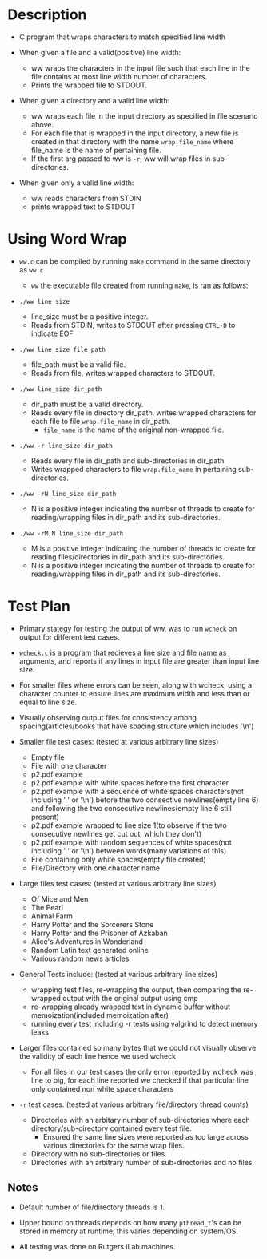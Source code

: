 # Description
- C program that wraps characters to match specified line width

- When given a file and a valid(positive) line width:
  -  ww wraps the characters in the input file such that each line in the file contains at most line width number of characters.
  -  Prints the wrapped file to STDOUT.

- When given a directory and a valid line width:
  - ww wraps each file in the input directory as specified in file scenario above. 
  - For each file that is wrapped in the input directory, a new file is created in that directory with the name <code>wrap.file_name</code> where file_name is the name of pertaining file.
  - If the first arg passed to ww is <code>-r</code>, ww will wrap files in sub-directories.
  
- When given only a valid line width:
  - ww reads characters from STDIN
  - prints wrapped text to STDOUT
  
# Using Word Wrap
- <code>ww.c</code> can be compiled by running <code>make</code> command in the same directory as <code>ww.c</code>
  - <code>ww</code> the executable file created from running <code>make</code>, is ran as follows:

- <code>./ww line_size</code> 
  - line_size must be a positive integer.
  - Reads from STDIN, writes to STDOUT after pressing <code>CTRL-D</code> to indicate EOF

- <code>./ww line_size file_path</code>
  - file_path must be a valid file.
  - Reads from file, writes wrapped characters to STDOUT.

- <code>./ww line_size dir_path</code>
  - dir_path must be a valid directory.
  - Reads every file in directory dir_path, writes wrapped characters for each file to file <code>wrap.file_name</code> in dir_path.
    - <code>file_name</code> is the name of the original non-wrapped file.
  
- <code>./ww -r line_size dir_path</code>
  - Reads every file in dir_path and sub-directories in dir_path
  - Writes wrapped characters to file <code>wrap.file_name</code> in pertaining sub-directories.

- <code>./ww -rN line_size dir_path</code>
  - N is a positive integer indicating the number of threads to create for reading/wrapping files in dir_path and its sub-directories.

- <code>./ww -rM,N line_size dir_path</code>
  - M is a positive integer indicating the number of threads to create for reading files/directories in dir_path and its sub-directories.
  - N is a positive integer indicating the number of threads to create for reading/wrapping files in dir_path and its sub-directories.

# Test Plan
- Primary stategy for testing the output of ww, was to run <code>wcheck</code> on output for different test cases.

- <code>wcheck.c</code> is a program that recieves a line size and file name as arguments, and reports if any lines in input file are greater than input line size. 

- For smaller files where errors can be seen, along with wcheck, using a character counter to ensure lines are maximum width and less than or equal to line size.

- Visually observing output files for consistency among spacing(articles/books that have spacing structure which includes '\n')

- Smaller file test cases:  (tested at various arbitrary line sizes)
	- Empty file
	- File with one character
	- p2.pdf example
	- p2.pdf example with white spaces before the first character
	- p2.pdf example with a sequence of white spaces characters(not including ' ' or '\n') before the two consective newlines(empty line 6) and following the two consecutive newlines(empty line 6 still present)
	- p2.pdf example wrapped to line size 1(to observe if the two consecutive newlines get cut out, which they don't)
	- p2.pdf example with random sequences of white spaces(not including ' ' or '\n') between words(many variations of this)  
	- File containing only white spaces(empty file created) 
	- File/Directory with one character name

- Large files test cases:  (tested at various arbitrary line sizes) 
	- Of Mice and Men
	- The Pearl
	- Animal Farm
	- Harry Potter and the Sorcerers Stone
	- Harry Potter and the Prisoner of Azkaban 
	- Alice's Adventures in Wonderland
	- Random Latin text generated online
	- Various random news articles

- General Tests include: (tested at various arbitrary line sizes)  
	- wrapping test files, re-wrapping the output, then comparing the re-wrapped output with the original output using cmp
	- re-wrapping already wrapped text in dynamic buffer without memoization(included memoization after)
	- running every test including -r tests using valgrind to detect memory leaks

- Larger files contained so many bytes that we could not visually observe the validity of each line hence we used wcheck
	- For all files in our test cases the only error reported by wcheck was line to big, for each line reported we checked if that particular line only contained non white space characters

- <code>-r</code> test cases: (tested at various arbitrary file/directory thread counts)
  - Directories with an arbitary number of sub-directories where each directory/sub-directory contained every test file.
    - Ensured the same line sizes were reported as too large across various directories for the same wrap files. 
  - Directory with no sub-directories or files.
  - Directories with an arbitrary number of sub-directories and no files.
  
## Notes
- Default number of file/directory threads is 1.

- Upper bound on threads depends on how many <code>pthread_t</code>'s can be stored in memory at runtime, this varies depending on system/OS.

- All testing was done on Rutgers iLab machines.

  
  
